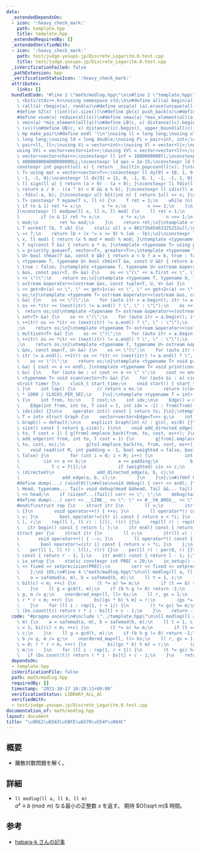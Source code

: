 ```yaml
---
data:
  _extendedDependsOn:
  - icon: ':heavy_check_mark:'
    path: template.hpp
    title: template.hpp
  _extendedRequiredBy: []
  _extendedVerifiedWith:
  - icon: ':heavy_check_mark:'
    path: test/judge.yosupo.jp/Discrete_Logaritm.0.test.cpp
    title: test/judge.yosupo.jp/Discrete_Logaritm.0.test.cpp
  _isVerificationFailed: false
  _pathExtension: hpp
  _verificationStatusIcon: ':heavy_check_mark:'
  attributes:
    links: []
  bundledCode: "#line 2 \"math/modlog.hpp\"\n\n#line 2 \"template.hpp\"\n\n#include\
    \ <bits/stdc++.h>\nusing namespace std;\n\n#define all(a) begin(a), end(a)\n#define\
    \ rall(a) rbegin(a), rend(a)\n#define uniq(a) (a).erase(unique(all(a)), (a).end())\n\
    #define SZ(x) ((int)(x).size())\n#define pb(x) push_back(x)\n#define eb(x) emplace_back(x)\n\
    #define vsum(x) reduce(all(x))\n#define vmax(a) *max_element(all(a))\n#define\
    \ vmin(a) *min_element(all(a))\n#define LB(c, x) distance((c).begin(), lower_bound(all(c),\
    \ (x)))\n#define UB(c, x) distance((c).begin(), upper_bound(all(c), (x)))\n#define\
    \ mp make_pair\n#define endl '\\n'\nusing ll = long long;\nusing ull = unsigned\
    \ long long;\nusing ld = long double;\nusing Pi = pair<int, int>;\nusing Pl =\
    \ pair<ll, ll>;\nusing Vi = vector<int>;\nusing Vl = vector<ll>;\nusing Vc = vector<char>;\n\
    using VVi = vector<vector<int>>;\nusing VVl = vector<vector<ll>>;\nusing VVc =\
    \ vector<vector<char>>;\nconstexpr ll inf = 1000000000ll;\nconstexpr ll INF =\
    \ 4000000004000000000LL;\nconstexpr ld eps = 1e-15;\nconstexpr ld PI = 3.141592653589793;\n\
    constexpr int popcnt(ull x) { return __builtin_popcountll(x); }\ntemplate <typename\
    \ T> using mat = vector<vector<T>>;\nconstexpr ll dy[9] = {0, 1, 0, -1, 1, 1,\
    \ -1, -1, 0};\nconstexpr ll dx[9] = {1, 0, -1, 0, 1, -1, -1, 1, 0};\nconstexpr\
    \ ll sign(ll a) { return (a > 0) - (a < 0); }\nconstexpr ll fdiv(ll a, ll b) {\
    \ return a / b - ((a ^ b) < 0 && a % b); }\nconstexpr ll cdiv(ll a, ll b) { return\
    \ -fdiv(-a, b); }\nconstexpr ull bit(int n) { return 1ull << n; }\ntemplate <typename\
    \ T> constexpr T mypow(T x, ll n) {\n    T ret = 1;\n    while (n) {\n       \
    \ if (n & 1) ret *= x;\n        x *= x;\n        n >>= 1;\n    }\n    return ret;\n\
    }\nconstexpr ll modpow(ll x, ll n, ll mod) {\n    ll ret = 1;\n    while (n) {\n\
    \        if (n & 1) ret *= x;\n        x *= x;\n        n >>= 1;\n        x %=\
    \ mod;\n        ret %= mod;\n    }\n    return ret;\n}\ntemplate <typename T>\
    \ T xor64(T lb, T ub) {\n    static ull x = 88172645463325252ull;\n    x ^= x\
    \ << 7;\n    return lb + (x ^= x >> 9) % (ub - lb);\n}\nconstexpr ll safemod(ll\
    \ x, ll mod) { return (x % mod + mod) % mod; }\ntemplate <typename T> constexpr\
    \ T sq(const T &a) { return a * a; }\ntemplate <typename T> using priority_queue_rev\
    \ = priority_queue<T, vector<T>, greater<T>>;\ntemplate <typename T, typename\
    \ U> bool chmax(T &a, const U &b) { return a < b ? a = b, true : false; }\ntemplate\
    \ <typename T, typename U> bool chmin(T &a, const U &b) { return a > b ? a = b,\
    \ true : false; }\ntemplate <typename T, typename U> ostream &operator<<(ostream\
    \ &os, const pair<T, U> &a) {\n    os << \"(\" << a.first << \", \" << a.second\
    \ << \")\";\n    return os;\n}\ntemplate <typename T, typename U, typename V>\
    \ ostream &operator<<(ostream &os, const tuple<T, U, V> &a) {\n    os << \"(\"\
    \ << get<0>(a) << \", \" << get<1>(a) << \", \" << get<2>(a) << \")\";\n    return\
    \ os;\n}\ntemplate <typename T> ostream &operator<<(ostream &os, const vector<T>\
    \ &a) {\n    os << \"(\";\n    for (auto itr = a.begin(); itr != a.end(); ++itr)\
    \ os << *itr << (next(itr) != a.end() ? \", \" : \"\");\n    os << \")\";\n  \
    \  return os;\n}\ntemplate <typename T> ostream &operator<<(ostream &os, const\
    \ set<T> &a) {\n    os << \"(\";\n    for (auto itr = a.begin(); itr != a.end();\
    \ ++itr) os << *itr << (next(itr) != a.end() ? \", \" : \"\");\n    os << \")\"\
    ;\n    return os;\n}\ntemplate <typename T> ostream &operator<<(ostream &os, const\
    \ multiset<T> &a) {\n    os << \"(\";\n    for (auto itr = a.begin(); itr != a.end();\
    \ ++itr) os << *itr << (next(itr) != a.end() ? \", \" : \"\");\n    os << \")\"\
    ;\n    return os;\n}\ntemplate <typename T, typename U> ostream &operator<<(ostream\
    \ &os, const map<T, U> &a) {\n    os << \"(\";\n    for (auto itr = a.begin();\
    \ itr != a.end(); ++itr) os << *itr << (next(itr) != a.end() ? \", \" : \"\");\n\
    \    os << \")\";\n    return os;\n}\ntemplate <typename T> void print(const T\
    \ &a) { cout << a << endl; }\ntemplate <typename T> void print(const vector<T>\
    \ &v) {\n    for (auto &e : v) cout << e << \" \";\n    cout << endl;\n}\ntemplate\
    \ <typename T> void scan(vector<T> &a) {\n    for (auto &i : a) cin >> i;\n}\n\
    struct timer {\n    clock_t start_time;\n    void start() { start_time = clock();\
    \ }\n    int lap() {\n        // return x ms.\n        return (clock() - start_time)\
    \ * 1000 / CLOCKS_PER_SEC;\n    }\n};\ntemplate <typename T = int> struct Edge\
    \ {\n    int from, to;\n    T cost;\n    int idx;\n\n    Edge() = default;\n\n\
    \    Edge(int from, int to, T cost = 1, int idx = -1) : from(from), to(to), cost(cost),\
    \ idx(idx) {}\n\n    operator int() const { return to; }\n};\ntemplate <typename\
    \ T = int> struct Graph {\n    vector<vector<Edge<T>>> g;\n    int es;\n\n   \
    \ Graph() = default;\n\n    explicit Graph(int n) : g(n), es(0) {}\n\n    size_t\
    \ size() const { return g.size(); }\n\n    void add_directed_edge(int from, int\
    \ to, T cost = 1) { g[from].emplace_back(from, to, cost, es++); }\n\n    void\
    \ add_edge(int from, int to, T cost = 1) {\n        g[from].emplace_back(from,\
    \ to, cost, es);\n        g[to].emplace_back(to, from, cost, es++);\n    }\n\n\
    \    void read(int M, int padding = -1, bool weighted = false, bool directed =\
    \ false) {\n        for (int i = 0; i < M; i++) {\n            int a, b;\n   \
    \         cin >> a >> b;\n            a += padding;\n            b += padding;\n\
    \            T c = T(1);\n            if (weighted) cin >> c;\n            if\
    \ (directed)\n                add_directed_edge(a, b, c);\n            else\n\
    \                add_edge(a, b, c);\n        }\n    }\n};\n#ifdef ONLINE_JUDGE\n\
    #define dump(...) (void(0))\n#else\nvoid debug() { cerr << endl; }\ntemplate <typename\
    \ Head, typename... Tail> void debug(Head &&head, Tail &&... tail) {\n    cerr\
    \ << head;\n    if (sizeof...(Tail)) cerr << \", \";\n    debug(tail...);\n}\n\
    #define dump(...) cerr << __LINE__ << \": \" << #__VA_ARGS__ << \" = \", debug(__VA_ARGS__)\n\
    #endif\nstruct rep {\n    struct itr {\n        ll v;\n        itr(ll v) : v(v)\
    \ {}\n        void operator++() { ++v; }\n        ll operator*() const { return\
    \ v; }\n        bool operator!=(itr i) const { return v < *i; }\n    };\n    ll\
    \ l, r;\n    rep(ll l, ll r) : l(l), r(r) {}\n    rep(ll r) : rep(0, r) {}\n \
    \   itr begin() const { return l; };\n    itr end() const { return r; };\n};\n\
    struct per {\n    struct itr {\n        ll v;\n        itr(ll v) : v(v) {}\n \
    \       void operator++() { --v; }\n        ll operator*() const { return v; }\n\
    \        bool operator!=(itr i) const { return v > *i; }\n    };\n    ll l, r;\n\
    \    per(ll l, ll r) : l(l), r(r) {}\n    per(ll r) : per(0, r) {}\n    itr begin()\
    \ const { return r - 1; };\n    itr end() const { return l - 1; };\n};\nstruct\
    \ io_setup {\n    static constexpr int PREC = 20;\n    io_setup() {\n        cout\
    \ << fixed << setprecision(PREC);\n        cerr << fixed << setprecision(PREC);\n\
    \    };\n} iOS;\n#line 4 \"math/modlog.hpp\"\n\nll modlog(ll a, ll b, ll m) {\n\
    \    a = safemod(a, m), b = safemod(b, m);\n    ll t = 1, c;\n    for (c = 1;\
    \ bit(c) < m; ++c) {\n        (t *= a) %= m;\n        if (t == b) return c;\n\
    \    }\n    ll g = gcd(t, m);\n    if (b % g != 0) return -1;\n    t /= g, b /=\
    \ g, m /= g;\n    unordered_map<ll, ll> bs;\n    ll r, gs = 1;\n    for (r = 0;\
    \ r * r < m; ++r) {\n        bs[(gs * b) % m] = r;\n        (gs *= a) %= m;\n\
    \    }\n    for (ll i : rep(1, r + 1)) {\n        (t *= gs) %= m;\n        if\
    \ (bs.count(t)) return r * i - bs[t] + c - 1;\n    }\n    return -1;\n}\n"
  code: "#pragma once\n\n#include \"../template.hpp\"\n\nll modlog(ll a, ll b, ll\
    \ m) {\n    a = safemod(a, m), b = safemod(b, m);\n    ll t = 1, c;\n    for (c\
    \ = 1; bit(c) < m; ++c) {\n        (t *= a) %= m;\n        if (t == b) return\
    \ c;\n    }\n    ll g = gcd(t, m);\n    if (b % g != 0) return -1;\n    t /= g,\
    \ b /= g, m /= g;\n    unordered_map<ll, ll> bs;\n    ll r, gs = 1;\n    for (r\
    \ = 0; r * r < m; ++r) {\n        bs[(gs * b) % m] = r;\n        (gs *= a) %=\
    \ m;\n    }\n    for (ll i : rep(1, r + 1)) {\n        (t *= gs) %= m;\n     \
    \   if (bs.count(t)) return r * i - bs[t] + c - 1;\n    }\n    return -1;\n}"
  dependsOn:
  - template.hpp
  isVerificationFile: false
  path: math/modlog.hpp
  requiredBy: []
  timestamp: '2021-10-17 16:28:11+09:00'
  verificationStatus: LIBRARY_ALL_AC
  verifiedWith:
  - test/judge.yosupo.jp/Discrete_Logaritm.0.test.cpp
documentation_of: math/modlog.hpp
layout: document
title: "\u96E2\u6563\u5BFE\u6570\u554F\u984C"
---
```


## 概要
- 離散対数問題を解く。

## 詳細
- `ll modlog(ll a, ll b, ll m)`  
    $a^x \equiv b \pmod m$ なる最小の正整数 $x$ を返す。 期待 $O(\sqrt m)$ 時間。

## 参考
- [habara-k さんの記事](https://habara-k.hatenadiary.jp/entry/2021/10/14/230035)